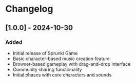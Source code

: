 # Changelog

## [1.0.0] - 2024-10-30
### Added
- Initial release of Sprunki Game
- Basic character-based music creation feature
- Browser-based gameplay with drag-and-drop interface
- Community sharing functionality
- Initial phases with core characters and sounds
